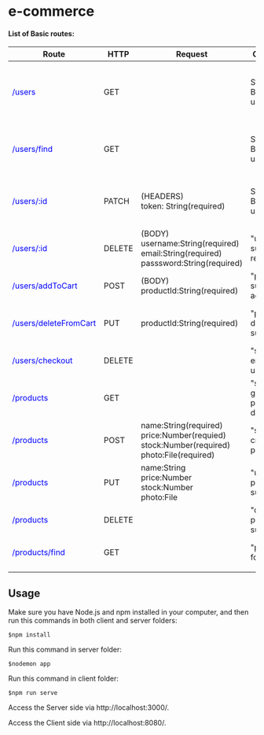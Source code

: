 # e-commerce

#### List of Basic routes:

| Route                                                    | HTTP   | Request                                                      | On Success                            | On Error                                        | Description                       |
| -------------------------------------------------------- | ------ | ------------------------------------------------------------ | ------------------------------------- | ----------------------------------------------- | --------------------------------- |
| <span style="color:#0000ff">/users</span>                | GET    |                                                              | Status: 200<br />Body: all users      | Status: 500<br />Message: internal server error | Get all the users info            |
| <span style="color:#0000ff">/users/find</span>           | GET    |                                                              | Status: 200<br />Body: found user     | Status: 404<br />Message: not Found             | Find a user with id               |
| <span style="color:#0000ff">/users/:id</span>            | PATCH  | (HEADERS)<br />token: String(required)                       | Status: 200<br />Body: updated user   | Status: 404<br />Message: not Found             | Update a user                     |
| <span style="color:#0000ff">/users/:id</span>            | DELETE | (BODY)<br />username:String(required)<br />email:String(required)<br />passsword:String(required) | "user successfully registered"        |                                                 | Register a user                   |
| <span style="color:#0000ff">/users/addToCart</span>      | POST   | (BODY)<br />productId:String(required)                       | "product successfully added"          |                                                 | Add a Product to user's cart      |
| <span style="color:#0000ff">/users/deleteFromCart</span> | PUT    | productId:String(required)                                   | "product deleted successfully"        |                                                 | Delete a Product from user's cart |
| <span style="color:#0000ff">/users/checkout</span>       | DELETE |                                                              | "successfully emptied user's cart"    |                                                 | Empty user's cart                 |
| <span style="color:#0000ff">/products</span>             | GET    |                                                              | "successfully get all products data." |                                                 | Get all the products              |
| <span style="color:#0000ff">/products</span>             | POST   | name:String(required)<br />price:Number(requied)<br />stock:Number(required)<br />photo:File(required) | "successfully created new product"    |                                                 | Create new product                |
| <span style="color:#0000ff">/products</span>             | PUT    | name:String<br />price:Number<br />stock:Number<br />photo:File | "update product success."             |                                                 | Update a product                  |
| <span style="color:#0000ff">/products</span>             | DELETE |                                                              | "delete product success"              |                                                 | Delete a new product              |
| <span style="color:#0000ff">/products/find</span>        | GET    |                                                              | "product found"                       |                                                 | Find a product by id              |
|                                                          |        |                                                              |                                       |                                                 |                                   |

## Usage

Make sure you have Node.js and npm installed in your computer, and then run this commands in both client and server folders:

```
$npm install
```

Run this command in server folder:

```
$nodemon app
```

Run this command in client folder: 

```
$npm run serve
```

 Access the Server side via http://localhost:3000/.

Access the Client side via http://localhost:8080/.